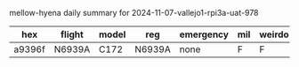 mellow-hyena daily summary for 2024-11-07-vallejo1-rpi3a-uat-978

|hex|flight|model|reg|emergency|mil|weirdo|
|--|--|--|--|--|--|--|
|a9396f|N6939A|C172|N6939A|none|F|F|
